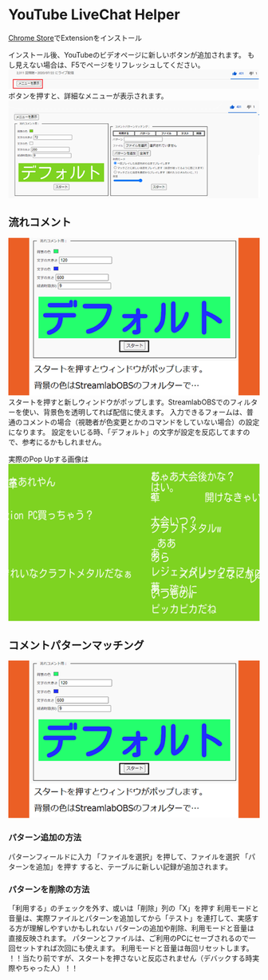 # YouTube LiveChat Helper

[Chrome Store](https://chrome.google.com/webstore/detail/youtube-livechat-helper/dihhkdapcdefppaikipkkcfnaieagnmm)でExtensionをインストール

インストール後、YouTubeのビデオページに新しいボタンが追加されます。
もし見えない場合は、F5でページをリフレッシュしてください。<br>
![button](https://github.com/scarletdango1204/youtube_livechat_helper/blob/master/img/troggle.png)<br>
ボタンを押すと、詳細なメニューが表示されます。<br>
![button](https://github.com/scarletdango1204/youtube_livechat_helper/blob/master/img/troggle_b.png)

## 流れコメント
![flowComment](https://github.com/scarletdango1204/youtube_livechat_helper/blob/master/img/set_commet.png)<br>
スタートを押すと新しウィンドウがポップします。StreamlabOBSでのフィルターを使い、背景色を透明してれば配信に使えます。
入力できるフォームは、普通のコメントの場合（視聴者が色変更とかのコマンドをしていない場合）の設定になります。
設定をいじる時、「デフォルト」の文字が設定を反応してますので、参考にるかもしれません。

実際のPop Upする画像は<br>
![flowComment](https://github.com/scarletdango1204/youtube_livechat_helper/blob/master/img/description_2.png)<br>

## コメントパターンマッチング
![flowComment](https://github.com/scarletdango1204/youtube_livechat_helper/blob/master/img/set_commet.png)<br>
### パターン追加の方法
パターンフィールドに入力
「ファイルを選択」を押して、ファイルを選択
「パターンを追加」を押す
すると、テーブルに新しい記録が追加されます。
### パターンを削除の方法
「利用する」のチェックを外す、或いは「削除」列の「X」を押す
利用モードと音量は、実際ファイルとパターンを追加してから「テスト」を連打して、実感する方が理解しやすいかもしれない
パターンの追加や削除、利用モードと音量は直接反映されます。
パターンとファイルは、ご利用のPCにセーブされるので一回セットすれば次回にも使えます。
利用モードと音量は毎回リセットします。
！！当たり前ですが、スタートを押さないと反応されません（デバックする時実際やちゃった人）！！
